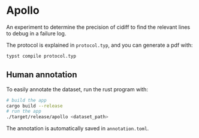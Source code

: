 # Apollo

An experiment to determine the precision of cidiff to find the relevant lines to debug in a failure log.

The protocol is explained in `protocol.typ`, and you can generate a pdf with:

```sh
typst compile protocol.typ
```

## Human annotation

To easily annotate the dataset, run the rust program with:

```sh
# build the app
cargo build --release
# run the app
./target/release/apollo <dataset_path>
```

The annotation is automatically saved in `annotation.toml`.

